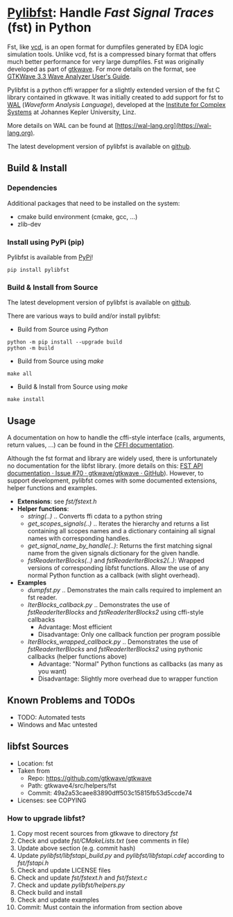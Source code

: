 # [Pylibfst](https://github.com/mschlaegl/pylibfst): Handle *Fast Signal Traces* (fst) in Python

Fst, like [vcd](https://en.wikipedia.org/wiki/Value_change_dump), is an open format for dumpfiles generated by EDA logic simulation tools.
Unlike vcd, fst is a compressed binary format that offers much better performance for very large dumpfiles.
Fst was originally developed as part of [gtkwave](http://gtkwave.sourceforge.net).
For more details on the format, see [GTKWave 3.3 Wave Analyzer User's Guide](http://gtkwave.sourceforge.net/gtkwave.pdf).

Pylibfst is a python cffi wrapper for a slightly extended version of the fst C library contained in gtkwave.
It was initially created to add support for fst to [WAL](https://wal-lang.org) (*Waveform Analysis Language*), developed at the [Institute for Complex Systems](https://ics.jku.at/) at Johannes Kepler University, Linz.

More details on WAL can be found at [https://wal-lang.org](https://wal-lang.org).

The latest development version of pylibfst is available on [github](https://github.com/mschlaegl/pylibfst).


## Build & Install

### Dependencies
Additional packages that need to be installed on the system:
 * cmake build environment (cmake, gcc, ...)
 * zlib-dev

### Install using PyPi (pip)
Pylibfst is available from [PyPi](https://pypi.org/project/pylibfst)!

```
pip install pylibfst
```

### Build & Install from Source
The latest development version of pylibfst is available on [github](https://github.com/mschlaegl/pylibfst).

There are various ways to build and/or install pylibfst:
 * Build from Source using *Python*
```
python -m pip install --upgrade build
python -m build
```
 * Build from Source using *make*
```
make all
```
 * Build & Install from Source using *make*
```
make install
```

## Usage
A documentation on how to handle the cffi-style interface (calls, arguments, return values, ...) can be found in the [CFFI documentation](https://cffi.readthedocs.io/en/latest/using.html).

Although the fst format and library are widely used, there is unfortunately no documentation for the libfst library.
(more details on this: [FST API documentation · Issue #70 · gtkwave/gtkwave · GitHub](https://github.com/gtkwave/gtkwave/issues/70)).
However, to support development, pylibfst comes with some documented extensions, helper functions and examples.

 * **Extensions**: see *fst/fstext.h*
 * **Helper functions**:
   * *string(..)* .. Converts ffi cdata to a python string
   * *get_scopes_signals(..)* .. Iterates the hierarchy and returns a list containing all scopes names and a dictionary containing all signal names with corresponding handles.
   * *get_signal_name_by_handle(..)*: Returns the first matching signal name from the given signals dictionary for the given handle.
   * *fstReaderIterBlocks(..)* and *fstReaderIterBlocks2(..)*: Wrapped versions of corresponding libfst functions. Allow the use of any normal Python function as a callback (with slight overhead).
 * **Examples**
   * *dumpfst.py* .. Demonstrates the main calls required to implement an fst reader.
   * *IterBlocks_callback.py* .. Demonstrates the use of *fstReaderIterBlocks* and *fstReaderIterBlocks2* using cffi-style callbacks
     * Advantage: Most efficient
     * Disadvantage: Only one callback function per program possible
   * *IterBlocks_wrapped_callback.py* .. Demonstrates the use of *fstReaderIterBlocks* and *fstReaderIterBlocks2* using pythonic callbacks (helper functions above)
     * Advantage: "Normal" Python functions as callbacks (as many as you want)
     * Disadvantage: Slightly more overhead due to wrapper function

## Known Problems and TODOs
 * TODO: Automated tests
 * Windows and Mac untested

## libfst Sources
 * Location: fst
 * Taken from
   * Repo: https://github.com/gtkwave/gtkwave
   * Path: gtkwave4/src/helpers/fst
   * Commit: 49a2a53caee83890dff503c15815fb53d5ccde74
 * Licenses: see COPYING

### How to upgrade libfst?
 1. Copy most recent sources from gtkwave to directory *fst*
 1. Check and update *fst/CMakeLists.txt* (see comments in file)
 1. Update above section (e.g. commit hash)
 1. Update *pylibfst/libfstapi_build.py* and *pylibfst/libfstapi.cdef* according to *fst/fstapi.h*
 1. Check and update LICENSE files
 1. Check and update *fst/fstext.h* and *fst/fstext.c*
 1. Check and update *pylibfst/helpers.py*
 1. Check build and install
 1. Check and update examples
 1. Commit: Must contain the information from section above
